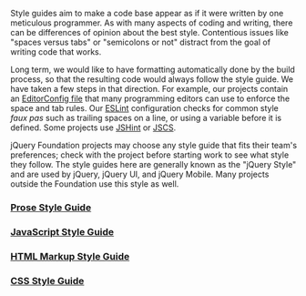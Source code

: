 <script>{
	"title": "jQuery's Style Guides"
}</script>

Style guides aim to make a code base appear as if it were written by one meticulous programmer. As with many aspects of coding and writing, there can be differences of opinion about the best style. Contentious issues like "spaces versus tabs" or "semicolons or not" distract from the goal of writing code that works.

Long term, we would like to have formatting automatically done by the build process, so that the resulting code would always follow the style guide. We have taken a few steps in that direction. For example, our projects contain an [EditorConfig file](http://editorconfig.org) that many programming editors can use to enforce the space and tab rules. Our [ESLint](http://eslint.org/) configuration checks for common style _faux pas_ such as trailing spaces on a line, or using a variable before it is defined. Some projects use [JSHint](http://jshint.com/) or [JSCS](http://jscs.info/).

jQuery Foundation projects may choose any style guide that fits their team's preferences; check with the project before starting work to see what style they follow. The style guides here are generally known as the "jQuery Style" and are used by jQuery, jQuery UI, and jQuery Mobile. Many projects outside the Foundation use this style as well.


### [Prose Style Guide](/style-guide/prose/)

### [JavaScript Style Guide](/style-guide/js/)

### [HTML Markup Style Guide](/style-guide/html/)

### [CSS Style Guide](/style-guide/css/)
